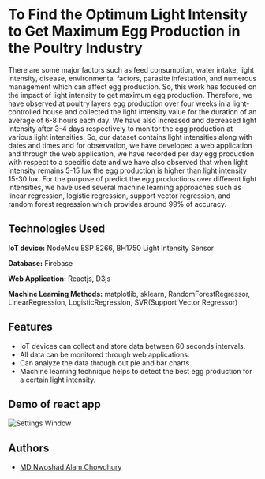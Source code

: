
# To Find the Optimum Light Intensity to Get Maximum Egg Production in the Poultry Industry

There are some major factors such as feed consumption, water intake, light intensity, disease, environmental factors, parasite infestation, and numerous management which can affect egg production. So, this work has focused on the impact of light intensity to get maximum egg production. Therefore, we have observed at poultry layers egg production over four weeks in a light-controlled house and collected the light intensity value for the duration of an average of 6-8 hours each day. We have also increased and decreased light intensity after 3-4 days respectively to monitor the egg production at various light intensities. So, our dataset contains light intensities along with dates and times and for observation, we have developed a web application and through the web application, we have recorded per day egg production with respect to a specific date and we have also observed that when light intensity remains 5-15 lux the egg production is higher than light intensity 15-30 lux. For the purpose of predict the egg productions over different light intensities, we have used several machine learning approaches such as linear regression, logistic regression, support vector regression, and random forest regression which provides around 99% of accuracy.


## Technologies Used

**IoT device:** NodeMcu ESP 8266, BH1750 Light Intensity Sensor

**Database:** Firebase

**Web Application:** Reactjs, D3js

**Machine Learning Methods:** matplotlib, sklearn, RandomForestRegressor, LinearRegression, LogisticRegression, SVR(Support Vector Regressor) 


## Features

- IoT devices can collect and store data between 60 seconds intervals.
- All data can be monitored through web applications.
- Can analyze the data through out pie and bar charts
- Machine learning technique helps to detect the best egg production for a certain light intensity.

## Demo of react app
![Settings Window](https://raw.github.com/nwoshadalve/Egg_Production_Monitoring_System/master/Sample.png)

## Authors

- [MD Nwoshad Alam Chowdhury](https://www.github.com/nwoshadalve)
